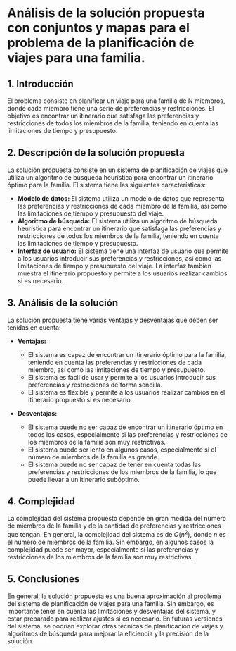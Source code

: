 # Análisis de la solución propuesta con conjuntos y mapas para el problema de la planificación de viajes para una familia.

## 1. Introducción
El problema consiste en planificar un viaje para una familia de N miembros, donde cada miembro tiene una serie de preferencias y restricciones. El objetivo es encontrar un itinerario que satisfaga las preferencias y restricciones de todos los miembros de la familia, teniendo en cuenta las limitaciones de tiempo y presupuesto.

## 2. Descripción de la solución propuesta
La solución propuesta consiste en un sistema de planificación de viajes que utiliza un algoritmo de búsqueda heurística para encontrar un itinerario óptimo para la familia. El sistema tiene las siguientes características:

- **Modelo de datos:** El sistema utiliza un modelo de datos que representa las preferencias y restricciones de cada miembro de la familia, así como las limitaciones de tiempo y presupuesto del viaje.
- **Algoritmo de búsqueda:** El sistema utiliza un algoritmo de búsqueda heurística para encontrar un itinerario que satisfaga las preferencias y restricciones de todos los miembros de la familia, teniendo en cuenta las limitaciones de tiempo y presupuesto.
- **Interfaz de usuario:** El sistema tiene una interfaz de usuario que permite a los usuarios introducir sus preferencias y restricciones, así como las limitaciones de tiempo y presupuesto del viaje. La interfaz también muestra el itinerario propuesto y permite a los usuarios realizar cambios si es necesario.

## 3. Análisis de la solución
La solución propuesta tiene varias ventajas y desventajas que deben ser tenidas en cuenta:

- **Ventajas:**
  - El sistema es capaz de encontrar un itinerario óptimo para la familia, teniendo en cuenta las preferencias y restricciones de cada miembro, así como las limitaciones de tiempo y presupuesto.
  - El sistema es fácil de usar y permite a los usuarios introducir sus preferencias y restricciones de forma sencilla.
  - El sistema es flexible y permite a los usuarios realizar cambios en el itinerario propuesto si es necesario.

- **Desventajas:**
    - El sistema puede no ser capaz de encontrar un itinerario óptimo en todos los casos, especialmente si las preferencias y restricciones de los miembros de la familia son muy restrictivas.
    - El sistema puede ser lento en algunos casos, especialmente si el número de miembros de la familia es grande.
    - El sistema puede no ser capaz de tener en cuenta todas las preferencias y restricciones de los miembros de la familia, lo que puede llevar a un itinerario subóptimo.

## 4. Complejidad
La complejidad del sistema propuesto depende en gran medida del número de miembros de la familia y de la cantidad de preferencias y restricciones que tengan. En general, la complejidad del sistema es de $O(n^2)$, donde $n$ es el número de miembros de la familia. Sin embargo, en algunos casos la complejidad puede ser mayor, especialmente si las preferencias y restricciones de los miembros de la familia son muy restrictivas.

## 5. Conclusiones
En general, la solución propuesta es una buena aproximación al problema del sistema de planificación de viajes para una familia. Sin embargo, es importante tener en cuenta las limitaciones y desventajas del sistema, y estar preparado para realizar ajustes si es necesario. En futuras versiones del sistema, se podrían explorar otras técnicas de planificación de viajes y algoritmos de búsqueda para mejorar la eficiencia y la precisión de la solución.
